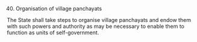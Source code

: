 40. Organisation of village panchayats

The State shall take steps to organise village panchayats and endow them with such powers and authority as may be necessary to enable them to function as units of self-government.

